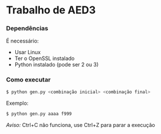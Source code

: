 # Trabalho de AED3

### Dependências

É necessário:
* Usar Linux
* Ter o OpenSSL instalado
* Python instalado (pode ser 2 ou 3)


### Como executar

```bash
$ python gen.py <combinação inicial> <combinação final>
```

Exemplo:

```bash
$ python gen.py aaaa f999
```

*Aviso:* Ctrl+C não funciona, use Ctrl+Z para parar a execução